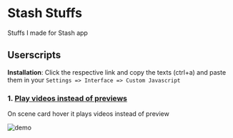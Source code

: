 # Stash Stuffs

Stuffs I made for Stash app

## Userscripts

**Installation**: Click the respective link and copy the texts (ctrl+a) and paste them in your `Settings => Interface => Custom Javascript`

### 1. [Play videos instead of previews](https://raw.githubusercontent.com/Tetrax-10/stash-stuffs/main/Userscripts/play-videos-instead-of-previews.js)

On scene card hover it plays videos instead of preview

![demo](./assets//play-videos-instead-of-previews//demo.gif)
